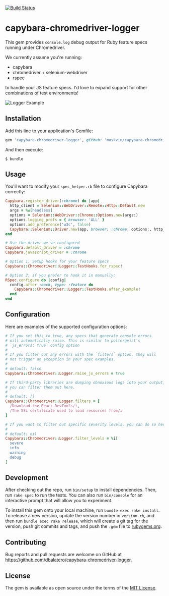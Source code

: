 [![Build Status](https://travis-ci.org/moskvin/capybara-chromedriver-logger.svg?branch=master)](https://travis-ci.org/moskvin/capybara-chromedriver-logger)

# capybara-chromedriver-logger

This gem provides `console.log` debug output for Ruby feature specs running under Chromedriver.

We currently assume you're running:

* capybara
* chromedriver + selenium-webdriver
* rspec

to handle your JS feature specs. I'd love to expand support for other combinations of test environments!

<img src="https://raw.githubusercontent.com/moskvin/capybara-chromedriver-logger/master/images/example.png"  alt="Logger Example"/>

## Installation

Add this line to your application's Gemfile:

```ruby
gem 'capybara-chromedriver-logger', github: 'moskvin/capybara-chromedriver-logger'
```

And then execute:

    $ bundle

## Usage

You'll want to modify your `spec_helper.rb` file to configure Capybara correctly:

```ruby
Capybara.register_driver(:chrome) do |app|
  http_client = Selenium::WebDriver::Remote::Http::Default.new
  args = %w[headless]
  options = Selenium::WebDriver::Chrome::Options.new(args:)
  options.logging_prefs = { browser: 'ALL' }
  options.add_preference('w3c', false)
  Capybara::Selenium::Driver.new(app, browser: :chrome, options:, http_client:)
end

# Use the driver we've configured
Capybara.default_driver = :chrome
Capybara.javascript_driver = :chrome

# Option 1: Setup hooks for your feature specs
Capybara::Chromedriver::Logger::TestHooks.for_rspec!

# Option 2: if you prefer to hook it in manually:
RSpec.configure do |config|
  config.after :each, type: :feature do
    Capybara::Chromedriver::Logger::TestHooks.after_example!
  end
end
```

## Configuration

Here are examples of the supported configuration options:

```ruby
# If you set this to true, any specs that generate console errors
# will automatically raise. This is similar to poltergeist's
# `js_errors: true` config option
#
# If you filter out any errors with the `filters` option, they will
# not trigger an exception in your spec examples.
#
# default: false
Capybara::Chromedriver::Logger.raise_js_errors = true

# If third-party libraries are dumping obnoxious logs into your output,
# you can filter them out here.
#
# default: []
Capybara::Chromedriver::Logger.filters = [
  /Download the React DevTools/i,
  /The SSL certificate used to load resources from/i
]

# If you want to filter out specific severity levels, you can do so here:
#
# default: nil
Capybara::Chromedriver::Logger.filter_levels = %i[
  severe
  info
  warning
  debug
]
```

## Development

After checking out the repo, run `bin/setup` to install dependencies. Then, run `rake spec` to run the tests. You can also run `bin/console` for an interactive prompt that will allow you to experiment.

To install this gem onto your local machine, run `bundle exec rake install`. To release a new version, update the version number in `version.rb`, and then run `bundle exec rake release`, which will create a git tag for the version, push git commits and tags, and push the `.gem` file to [rubygems.org](https://rubygems.org).

## Contributing

Bug reports and pull requests are welcome on GitHub at https://github.com/dbalatero/capybara-chromedriver-logger.

## License

The gem is available as open source under the terms of the [MIT License](https://opensource.org/licenses/MIT).
